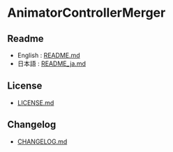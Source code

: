 # AnimatorControllerMerger

## Readme

- English : [README.md](Assets/Biscrat/AnimatorControllerMerger/README.md)
- 日本語 : [README_ja.md](Assets/Biscrat/AnimatorControllerMerger/README_ja.md)

## License
- [LICENSE.md](Assets/Biscrat/AnimatorControllerMerger/LICENSE.md)

## Changelog
- [CHANGELOG.md](Assets/Biscrat/AnimatorControllerMerger/CHANGELOG.md)
